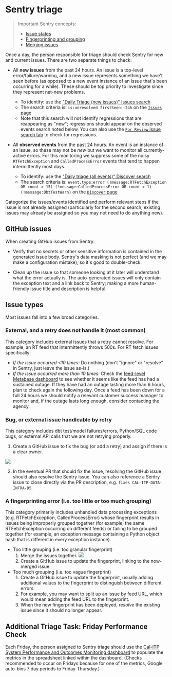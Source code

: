 # Sentry triage

> Important Sentry concepts:
>
> - [Issue states](https://docs.sentry.io/product/issues/states-triage/)
> - [Fingerprinting and grouping](https://docs.sentry.io/product/sentry-basics/grouping-and-fingerprints/)
> - [Merging issues](https://docs.sentry.io/product/data-management-settings/event-grouping/merging-issues/)

Once a day, the person responsible for triage should check Sentry for new and current issues. There are two separate things to check:

- All **new issues** from the past 24 hours. An issue is a top-level error/failure/warning, and a new issue represents something we have't seen before (as opposed to a new event instance of an issue that's been occurring for a while). These should be top priority to investigate since they represent net-new problems.

  - To identify: use the ["Daily Triage (new issues)" Issues search](https://sentry.calitp.org/organizations/sentry/issues/searches/5/?environment=cal-itp-data-infra&project=2)
  - The search criteria is: `is:unresolved firstSeen:-24h` on the [`Issues` page](https://sentry.calitp.org/organizations/sentry/issues/)
  - Note that this search will not identify regressions that are reappearing as "new"; regressions should appear on the observed events search noted below. You can also use the [`For Review` Issue search tab](https://sentry.calitp.org/organizations/sentry/issues/?environment=cal-itp-data-infra&project=2&query=is%3Aunresolved+is%3Afor_review) to check for regressions.

- All **observed events** from the past 24 hours. An event is an instance of an issue, so these may not be *new* but we want to monitor all currently-active errors. For this monitoring we suppress some of the noisy `RTFetchException` and `CalledProcessError` events that tend to happen intermittently most days.

  - To identify: use the ["Daily triage (all events)" Discover search](https://sentry.calitp.org/organizations/sentry/discover/results/?environment=cal-itp-data-infra&id=1&project=2&statsPeriod=24h)
  - The search criteria is: `event.type:error (!message:RTFetchException OR count > 15) (!message:CalledProcessError OR count > 1) (!message:DbtTestWarn)` on the [`Discover` page](https://sentry.calitp.org/organizations/sentry/discover/queries/)

Categorize the issues/events identified and perform relevant steps if the issue is not already assigned (particularly for the second search, existing issues may already be assigned so you may not need to do anything new).

## GitHub issues

When creating GitHub issues from Sentry:

- Verify that no secrets or other sensitive information is contained in the generated issue body. Sentry's data masking is not perfect (and we may make a configuration mistake), so it's good to double-check.

- Clean up the issue so that someone looking at it later will understand what the error actually is. The auto-generated issues will only contain the exception text and a link back to Sentry; making a more human-friendly issue title and description is helpful.

## Issue types

Most issues fall into a few broad categories.

### External, and a retry does not handle it (most common)

This category includes external issues that a retry cannot resolve. For example, an RT feed that intermittently throws 500s. For RT fetch issues specifically:

- *If the issue occurred \<10 times:*  Do nothing (don't "ignore" or "resolve" in Sentry, just leave the issue as-is.)
- *If the issue occurred more than 10 times:* Check the [feed-level Metabase dashboard](https://dashboards.calitp.org/dashboard/112-feed-level-v2?date_filter=past3days~&text=Bay%20Area%20511%20Regional%20Alerts&text=Bay%20Area%20511%20Regional%20TripUpdates&text=Bay%20Area%20511%20Regional%20VehiclePositions) to see whether it seems like the feed has had a sustained outage. If they have had an outage lasting more than 6 hours, plan to check again the following day. Once a feed has been down for a full 24 hours we should notify a relevant customer success manager to monitor and, if the outage lasts long enough, consider contacting the agency.

### Bug, or external issue handleable by retry

This category includes dbt test/model failures/errors, Python/SQL code bugs, or external API calls that we are not retrying properly.

1. Create a GitHub issue to fix the bug (or add a retry) and assign if there is a clear owner.

![](create_github_issue_from_sentry.png)

2. In the eventual PR that should fix the issue, resolving the GitHub issue should also resolve the Sentry issue. You can also reference a Sentry issue to close directly via the PR description, e.g. `fixes CAL-ITP-DATA-INFRA-D5`.

### A fingerprinting error (i.e. too little or too much grouping)

This category primarily includes unhandled data processing exceptions (e.g. RTFetchException, CalledProcessError) whose fingerprint results in issues being improperly grouped together (for example, the same RTFetchException occurring on different feeds) or failing to be grouped together (for example, an exception message containing a Python object hash that is different in every exception instance).

- Too little grouping (i.e. too granular fingerprint)
  1. Merge the issues together. ![](sentry_merging.png)
  1. Create a GitHub issue to update the fingerprint, linking to the now-merged issue.
- Too much grouping (i.e. too vague fingerprint)
  1. Create a GitHub issue to update the fingerprint, usually adding additional values to the fingerprint to distinguish between different errors.
  1. For example, you may want to split up an issue by feed URL, which would mean adding the feed URL to the fingerprint.
  1. When the new fingerprint has been deployed, _resolve_ the existing issue since it should no longer appear.

## Additional Triage Task: Friday Performance Check

Each Friday, the person assigned to Sentry triage should use the [Cal-ITP System Performance and Outcomes Monitoring dashboard](https://dashboards.calitp.org/dashboard/138-cal-itp-system-performance-and-outcomes-monitoring?single_date=2023-06-22) to populate the metrics in the spreadsheet linked within the dashboard. (Checks recommended to occur on Fridays because for one of the metrics, Google auto-bins 7 day periods to Friday-Thursday.)
